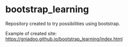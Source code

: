 # bootstrap_learning

Repository created to try possibilities using bootstrap.

Example of created site: https://gniadoo.github.io/bootstrap_learning/index.html
